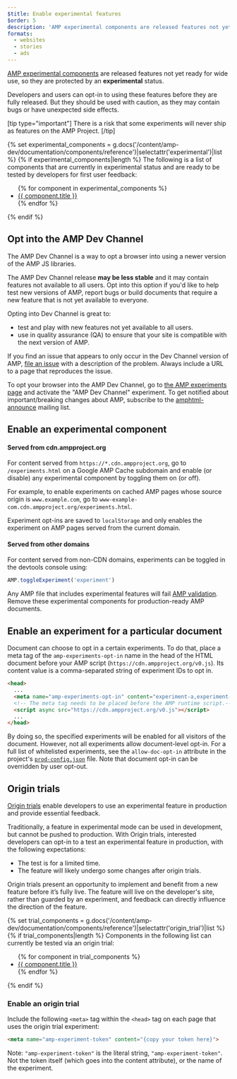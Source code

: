 ```yaml
---
$title: Enable experimental features
$order: 5
description: 'AMP experimental components are released features not yet ready for wide use, so they are protected by an experimental status.'
formats:
  - websites
  - stories
  - ads
---
```


[AMP experimental components](https://github.com/ampproject/amphtml/tree/master/tools/experiments)
are released features not yet ready for wide use, so they are protected by an **experimental** status.

Developers and users can opt-in to using these features before they are fully released.
But they should be used with caution, as they may contain bugs or have unexpected side effects.

[tip type="important"]
There is a risk that some experiments will never ship as features on the AMP Project.
[/tip]

{% set experimental_components = g.docs('/content/amp-dev/documentation/components/reference')|selectattr('experimental')|list %}
{% if experimental_components|length %}
The following is a list of components that are currently in experimental status and are ready to be tested by developers for first user feedback:

<ul>
{% for component in experimental_components %}
  <li><a href="{{ component.url.path }}">{{ component.title }}</a></li>
{% endfor %}
</ul>
{% endif %}

## Opt into the AMP Dev Channel

The AMP Dev Channel is a way to opt a browser into using a newer version of the AMP JS libraries.

The AMP Dev Channel release **may be less stable** and it may contain features not available to all users. Opt into this option if you'd like to help test new versions of AMP, report bugs or build documents that require a new feature that is not yet available to everyone.

Opting into Dev Channel is great to:

- test and play with new features not yet available to all users.
- use in quality assurance (QA) to ensure that your site is compatible with the next version of AMP.

If you find an issue that appears to only occur in the Dev Channel version of AMP, [file an issue](https://github.com/ampproject/amphtml/issues/new) with a description of the problem. Always include a URL to a page that reproduces the issue.

To opt your browser into the AMP Dev Channel, go to [the AMP experiments page](https://cdn.ampproject.org/experiments.html) and activate the "AMP Dev Channel" experiment. To get notified about important/breaking changes about AMP, subscribe to the [amphtml-announce](https://groups.google.com/forum/#!forum/amphtml-announce) mailing list.

## Enable an experimental component

#### Served from cdn.ampproject.org

For content served from `https://*.cdn.ampproject.org`,
go to `/experiments.html` on a Google AMP Cache subdomain and enable (or disable) any experimental component by toggling them on (or off).

For example, to enable experiments on cached AMP pages whose source origin is `www.example.com`, go to `www-example-com.cdn.ampproject.org/experiments.html`.

Experiment opt-ins are saved to `localStorage` and only enables the experiment on AMP pages served from the current domain.

#### Served from other domains

For content served from non-CDN domains, experiments can be toggled in the devtools console using:

```js
AMP.toggleExperiment('experiment')
```

Any AMP file that includes experimental features will fail
[AMP validation](validation-workflow/validate_amp.md).
Remove these experimental components for production-ready AMP documents.

## Enable an experiment for a particular document

Document can choose to opt in a certain experiments. To do that, place a meta tag of the `amp-experiments-opt-in` name in the head of the HTML document before your AMP script (`https://cdn.ampproject.org/v0.js`). Its content value is a comma-separated string of experiment IDs to opt in.

```html
<head>
  ...
  <meta name="amp-experiments-opt-in" content="experiment-a,experiment-b">
  <!-- The meta tag needs to be placed before the AMP runtime script.-->
  <script async src="https://cdn.ampproject.org/v0.js"></script>
  ...
</head>
```

By doing so, the specified experiments will be enabled for all visitors of the document. However, not all experiments allow document-level opt-in. For a full list of whitelisted experiments, see the `allow-doc-opt-in` attribute in the project's [`prod-config.json`](https://github.com/ampproject/amphtml/blob/master/build-system/global-configs/prod-config.json) file. Note that document opt-in can be overridden by user opt-out.

## Origin trials

[Origin trials](https://github.com/GoogleChrome/OriginTrials/blob/gh-pages/explainer.md) enable developers to use an experimental feature in production and provide essential feedback.

Traditionally, a feature in experimental mode can be used in development, but cannot be pushed to production. With Origin trials, interested developers can opt-in to a test an experimental feature in production, with the following expectations:

- The test is for a limited time.
- The feature will likely undergo some changes after origin trials.

Origin trials present an opportunity to implement and benefit from a new feature before it’s fully live. The feature will live on the developer's site, rather than guarded by an experiment, and feedback can directly influence the direction of the feature.

{% set trial_components = g.docs('/content/amp-dev/documentation/components/reference')|selectattr('origin_trial')|list %}
{% if trial_components|length %}
Components in the following list can currently be tested via an origin trial:

<ul>
{% for component in trial_components %}
  <li><a href="{{ component.url.path }}">{{ component.title }}</a></li>
{% endfor %}
</ul>
{% endif %}

### Enable an origin trial

Include the following `<meta>` tag within the `<head>` tag on each page that uses the origin trial experiment:

```html
<meta name="amp-experiment-token" content="{copy your token here}">
```

Note: `"amp-experiment-token"` is the literal string, `"amp-experiment-token"`. Not the token itself (which goes into the content attribute), or the name of the experiment.
